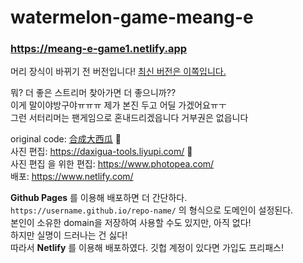 # watermelon-game-meang-e
### https://meang-e-game1.netlify.app  
머리 장식이 바뀌기 전 버전입니다!  [최신 버전은 이쪽입니다.](https://github.com/INU-Fake-Developers/watermelon-game-jihee)

뭐? 더 좋은 스트리머 찾아가면 더 좋으니까??  
이게 말이야방구야ㅠㅠㅠ 제가 본진 두고 어딜 가겠어요ㅠㅜ  
그런 서터리머는 팬게임으로 혼내드리겠읍니다 거부권은 없읍니다  

original code: [合成大西瓜](https://github.com/liyupi/daxigua) 🍉  
사진 편집: https://daxigua-tools.liyupi.com/ 🍉  
사진 편집 을 위한 편집: https://www.photopea.com/  
배포: https://www.netlify.com/

__Github Pages__ 를 이용해 배포하면 더 간단하다.  
`https://username.github.io/repo-name/` 의 형식으로 도메인이 설정된다.  
본인이 소유한 domain을 저장하여 사용할 수도 있지만, 아직 없다!  
하지만 실명이 드러나는 건 싫다!  
따라서 __Netlify__ 를 이용해 배포하였다. 깃헙 계정이 있다면 가입도 프리패스!

